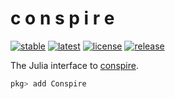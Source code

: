 # c o n s p i r e

[![stable](https://img.shields.io/badge/docs-stable-blue)](https://mrbuche.github.io/Conspire.jl/stable)
[![latest](https://img.shields.io/badge/docs-latest-blue)](https://mrbuche.github.io/Conspire.jl/latest)
[![license](https://img.shields.io/github/license/mrbuche/Conspire.jl?color=blue)](https://github.com/mrbuche/Conspire.jl?tab=GPL-3.0-1-ov-file#GPL-3.0-1-ov-file)
[![release](https://img.shields.io/github/v/release/mrbuche/Conspire.jl?color=blue)](https://github.com/mrbuche/Conspire.jl)

The Julia interface to [conspire](https://mrbuche.github.io/conspire).

```julia
pkg> add Conspire
```
